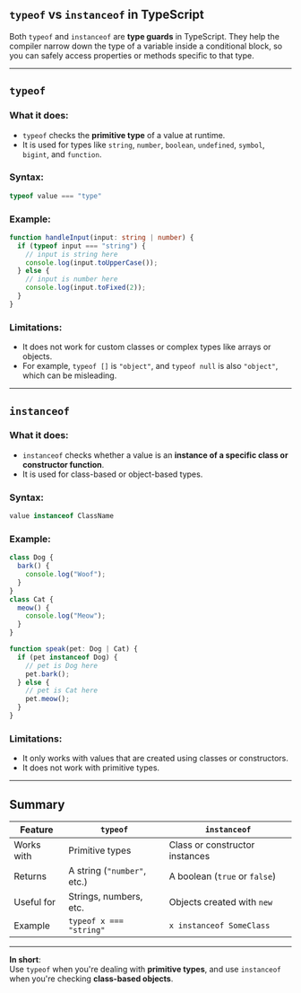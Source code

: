 ## `typeof` vs `instanceof` in TypeScript

Both `typeof` and `instanceof` are **type guards** in TypeScript. They help the compiler narrow down the type of a variable inside a conditional block, so you can safely access properties or methods specific to that type.

---

## `typeof`

### What it does:
- `typeof` checks the **primitive type** of a value at runtime.
- It is used for types like `string`, `number`, `boolean`, `undefined`, `symbol`, `bigint`, and `function`.

### Syntax:
```ts
typeof value === "type"
```

### Example:
```ts
function handleInput(input: string | number) {
  if (typeof input === "string") {
    // input is string here
    console.log(input.toUpperCase());
  } else {
    // input is number here
    console.log(input.toFixed(2));
  }
}
```

### Limitations:
- It does not work for custom classes or complex types like arrays or objects.
- For example, `typeof []` is `"object"`, and `typeof null` is also `"object"`, which can be misleading.

---

## `instanceof`

### What it does:
- `instanceof` checks whether a value is an **instance of a specific class or constructor function**.
- It is used for class-based or object-based types.

### Syntax:
```ts
value instanceof ClassName
```

### Example:
```ts
class Dog {
  bark() {
    console.log("Woof");
  }
}
class Cat {
  meow() {
    console.log("Meow");
  }
}

function speak(pet: Dog | Cat) {
  if (pet instanceof Dog) {
    // pet is Dog here
    pet.bark();
  } else {
    // pet is Cat here
    pet.meow();
  }
}
```

### Limitations:
- It only works with values that are created using classes or constructors.
- It does not work with primitive types.

---

## Summary

| Feature        | `typeof`                     | `instanceof`                     |
|----------------|------------------------------|----------------------------------|
| Works with     | Primitive types              | Class or constructor instances   |
| Returns        | A string (`"number"`, etc.)  | A boolean (`true` or `false`)    |
| Useful for     | Strings, numbers, etc.       | Objects created with `new`       |
| Example        | `typeof x === "string"`      | `x instanceof SomeClass`         |

---

**In short**:  
Use `typeof` when you're dealing with **primitive types**, and use `instanceof` when you're checking **class-based objects**.